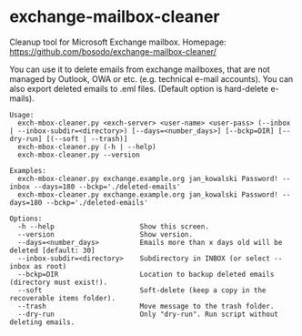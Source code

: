 # exchange-mailbox-cleaner
Cleanup tool for Microsoft Exchange mailbox.
Homepage: https://github.com/bosodo/exchange-mailbox-cleaner/

You can use it to delete emails from exchange mailboxes, that are not managed by Outlook, OWA or etc. (e.g. technical e-mail accounts).
You can also export deleted emails to .eml files. (Default option is hard-delete e-mails).

```
Usage:
  exch-mbox-cleaner.py <exch-server> <user-name> <user-pass> (--inbox | --inbox-subdir=<directory>) [--days=<number_days>] [--bckp=DIR] [--dry-run] [(--soft | --trash)]
  exch-mbox-cleaner.py (-h | --help)
  exch-mbox-cleaner.py --version

Examples:
  exch-mbox-cleaner.py exchange.example.org jan_kowalski Password! --inbox --days=180 --bckp='./deleted-emails'
  exch-mbox-cleaner.py exchange.example.org jan_kowalski Password! --days=180 --bckp='./deleted-emails'

Options:
  -h --help                     Show this screen.
  --version                     Show version.
  --days=<number_days>          Emails more than x days old will be deleted [default: 30]
  --inbox-subdir=<directory>    Subdirectory in INBOX (or select --inbox as root)
  --bckp=DIR                    Location to backup deleted emails (directory must exist!).
  --soft                        Soft-delete (keep a copy in the recoverable items folder).
  --trash                       Move message to the trash folder.
  --dry-run                     Only "dry-run". Run script without deleting emails.
```
